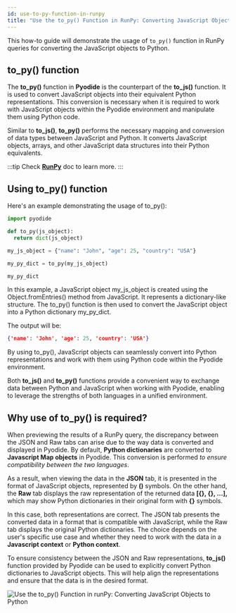 ```yaml
---
id: use-to-py-function-in-runpy
title: "Use the to_py() Function in RunPy: Converting JavaScript Objects to Python"
---
```


This how-to guide will demonstrate the usage of `to_py()` function in RunPy queries for converting the JavaScript objects to Python.

## to_py() function

The **to_py()** function in **Pyodide** is the counterpart of the **to_js()** function. It is used to convert JavaScript objects into their equivalent Python representations. This conversion is necessary when it is required to work with JavaScript objects within the Pyodide environment and manipulate them using Python code.

Similar to **to_js()**, **to_py()** performs the necessary mapping and conversion of data types between JavaScript and Python. It converts JavaScript objects, arrays, and other JavaScript data structures into their Python equivalents.

:::tip
Check **[RunPy](/docs/data-sources/run-py)** doc to learn more.
:::

## Using to_py() function

Here's an example demonstrating the usage of to_py():

```python
import pyodide

def to_py(js_object):
  return dict(js_object)

my_js_object = {"name": "John", "age": 25, "country": "USA"}

my_py_dict = to_py(my_js_object)

my_py_dict
```

In this example, a JavaScript object my_js_object is created using the Object.fromEntries() method from JavaScript. It represents a dictionary-like structure. The to_py() function is then used to convert the JavaScript object into a Python dictionary my_py_dict.

The output will be:
```json
{'name': 'John', 'age': 25, 'country': 'USA'}
```

By using to_py(), JavaScript objects can seamlessly convert into Python representations and work with them using Python code within the Pyodide environment.

Both **to_js()** and **to_py()** functions provide a convenient way to exchange data between Python and JavaScript when working with Pyodide, enabling to leverage the strengths of both languages in a unified environment.

## Why use of to_py() is required?

When previewing the results of a RunPy query, the discrepancy between the JSON and Raw tabs can arise due to the way data is converted and displayed in Pyodide. By default, **Python dictionaries** are converted to **Javascript Map objects** in Pyodide. This conversion is performed *to ensure compatibility between the two languages*.

As a result, when viewing the data in the **JSON** tab, it is presented in the format of JavaScript objects, represented by **()** symbols. On the other hand, the **Raw** tab displays the raw representation of the returned data **[{}, {}, ...],** which may show Python dictionaries in their original form with **{}** symbols.

In this case, both representations are correct. The JSON tab presents the converted data in a format that is compatible with JavaScript, while the Raw tab displays the original Python dictionaries. The choice depends on the user's specific use case and whether they need to work with the data in a **Javascript context** or **Python context**.

To ensure consistency between the JSON and Raw representations, **to_js()** function provided by Pyodide can be used to explicitly convert Python dictionaries to JavaScript objects. This will help align the representations and ensure that the data is in the desired format.

<div style={{textAlign: 'center'}}>

<img className="screenshot-full" src="/img/how-to/to_py/to_py.gif" alt="Use the to_py() Function in runPy: Converting JavaScript Objects to Python" />

</div>